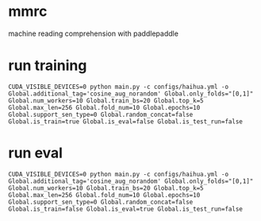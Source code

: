 # mmrc
machine reading comprehension with paddlepaddle

# run training
`CUDA_VISIBLE_DEVICES=0 python main.py -c configs/haihua.yml -o Global.additional_tag='cosine_aug_norandom' Global.only_folds="[0,1]" Global.num_workers=10 Global.train_bs=20 Global.top_k=5 Global.max_len=256 Global.fold_num=10 Global.epochs=10 Global.support_sen_type=0 Global.random_concat=false Global.is_train=true Global.is_eval=false Global.is_test_run=false`

# run eval
`CUDA_VISIBLE_DEVICES=0 python main.py -c configs/haihua.yml -o Global.additional_tag='cosine_aug_norandom' Global.only_folds="[0,1]" Global.num_workers=10 Global.train_bs=20 Global.top_k=5 Global.max_len=256 Global.fold_num=10 Global.epochs=10 Global.support_sen_type=0 Global.random_concat=false Global.is_train=false Global.is_eval=true Global.is_test_run=false`
